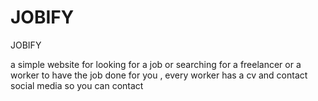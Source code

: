# JOBIFY
JOBIFY

a simple website for looking for a job or searching for a freelancer or a worker to have the job done for you , every worker has a cv and contact social media so you can contact  
